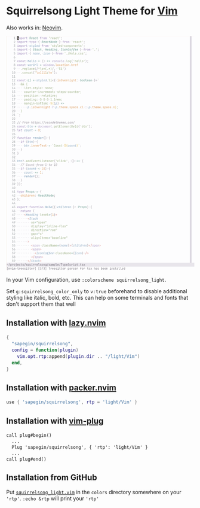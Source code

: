 # Squirrelsong Light Theme for [Vim](https://www.vim.org)

Also works in: [Neovim](https://neovim.io).

![Squirrelsong Light theme for Neovim/Vim](screenshot-light.png)

In your Vim configuration, use `:colorscheme squirrelsong_light`.

Set `g:squirrelsong_color_only` to `v:true` beforehand to
disable additional styling like italic, bold, etc. This can
help on some terminals and fonts that don't support them that well

## Installation with [lazy.nvim](https://github.com/folke/lazy.nvim)

```lua
{
  "sapegin/squirrelsong",
  config = function(plugin)
    vim.opt.rtp:append(plugin.dir .. "/light/Vim")
  end,
}
```

## Installation with [packer.nvim](https://github.com/wbthomason/packer.nvim)

```lua
use { 'sapegin/squirrelsong', rtp = 'light/Vim' }
```

## Installation with [vim-plug](https://github.com/junegunn/vim-plug)

```vim
call plug#begin()
  ...
  Plug 'sapegin/squirrelsong', { 'rtp': 'light/Vim' }
  ...
call plug#end()
```

## Installation from GitHub

Put [`squirrelsong_light.vim`](squirrelsong_light.vim) in the `colors` directory somewhere on your `'rtp'`. `:echo &rtp` will print your `'rtp'`
